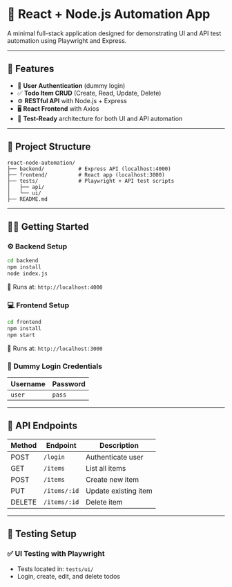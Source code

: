 # 🧪 React + Node.js Automation App

A minimal full-stack application designed for demonstrating UI and API test automation using Playwright and Express.

---

## 🚀 Features

- 🔐 **User Authentication** (dummy login)
- ✅ **Todo Item CRUD** (Create, Read, Update, Delete)
- ⚙️ **RESTful API** with Node.js + Express
- 🖥️ **React Frontend** with Axios
- 🧪 **Test-Ready** architecture for both UI and API automation

---

## 📁 Project Structure

```
react-node-automation/
├── backend/           # Express API (localhost:4000)
├── frontend/          # React app (localhost:3000)
├── tests/             # Playwright + API test scripts
│   ├── api/
│   └── ui/
├── README.md
```

---

## 🧑‍💻 Getting Started

### ⚙️ Backend Setup

```bash
cd backend
npm install
node index.js
```

📍 Runs at: `http://localhost:4000`

### 💻 Frontend Setup

```bash
cd frontend
npm install
npm start
```

📍 Runs at: `http://localhost:3000`

### 🧪 Dummy Login Credentials

| Username | Password |
|----------|----------|
| `user`   | `pass`   |

---

## 📡 API Endpoints

| Method | Endpoint         | Description           |
|--------|------------------|-----------------------|
| POST   | `/login`         | Authenticate user     |
| GET    | `/items`         | List all items        |
| POST   | `/items`         | Create new item       |
| PUT    | `/items/:id`     | Update existing item  |
| DELETE | `/items/:id`     | Delete item           |

---

## 🧪 Testing Setup

### ✅ UI Testing with Playwright

- Tests located in: `tests/ui/`
- Login, create, edit, and delete todos

